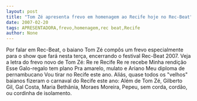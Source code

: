 ```yaml
---
layout: post
title: "Tom Zé apresenta frevo em homenagem ao Recife hoje no Rec-Beat"
date: 2007-02-20
tags: APRESENTADORA,frevo,homenagem,rec beat,Recife
author: None
---
```

Por falar em Rec-Beat, o baiano Tom Zé compôs um frevo especialmente para o show que fará nesta terça, encerrando o festival Rec-Beat 2007. 
Veja a letra do frevo novo de Tom Zé: 
Re re Recife 
Re re recebe 
Minha rendição 
Esse Galo-regalo tem plano 
Pra amarelo, mulato e Ariano 
Meu diploma de pernambucano 
Vou tirar no Recife este ano. 
Aliás, quase todos os \"velhos\" baianos fizeram o carnaval do Recife este ano: Além de Tom Zé, Gilberto Gil, Gal Costa, Maria Bethânia, Moraes Moreira, Pepeu, sem corda, cordão, ou cordinha de isolamento. 